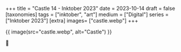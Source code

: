 +++
title = "Castle 14 - Inktober 2023"
date = 2023-10-14
draft =  false
[taxonomies]
tags = ["inktober", "art"]
medium = ["Digital"]
series = ["Inktober 2023"]
[extra]
images= ["castle.webp"]
+++

{{ image(src="castle.webp", alt="Castle") }}

🏰
